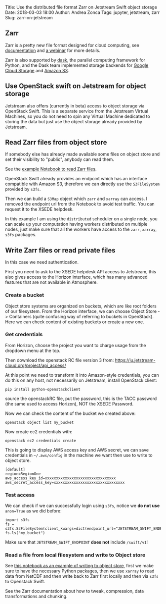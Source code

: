 Title: Use the distributed file format Zarr on Jetstream Swift object storage
Date: 2018-03-03 18:00
Author: Andrea Zonca
Tags: jupyter, jetstream, zarr
Slug: zarr-on-jetstream

## Zarr

Zarr is a pretty new file format designed for cloud computing, see [documentation](http://zarr.readthedocs.io) and [a webinar](https://www.youtube.com/watch?v=np_p4JBAIYI) for more details.

Zarr is also supported by [dask](http://dask.pydata.org), the parallel computing framework for Python,
and the Dask team implemented storage backends for [Google Cloud Storage](https://github.com/dask/gcsfs) and
[Amazon S3](https://github.com/dask/s3fs).

## Use OpenStack swift on Jetstream for object storage

Jetstream also offers (currently in beta) access to object storage via OpenStack Swift.
This is a separate service from the Jetstream Virtual Machines, so you do not need to spin
any Virtual Machine dedicated to storing the data but just use the object storage already
provided by Jetstream.

## Read Zarr files from object store

If somebody else has already made available some files on object store and set their visibility
to "public", anybody can read them.

See the [example Notebook to read Zarr files](https://gist.github.com/zonca/bda69ab917bde831845d530e52eae6e5).

OpenStack Swift already provides an endpoint which has an interface compatible with Amazon S3, therefore
we can directly use the `S3FileSystem` provided by `s3fs`.

Then we can build a `S3Map` object which `zarr` and `xarray` can access.
I removed the endpoint url from the Notebook to avoid test traffic. You can request it to
the XSEDE helpdesk.

In this example I am using the `distributed` scheduler on a single node, you can scale up your computation
having workers distributed on multiple nodes, just make sure that all the workers have access to the
`zarr`, `xarray`, `s3fs` packages.

## Write Zarr files or read private files

In this case we need authentication.

First you need to ask to the XSEDE helpdesk API access to Jetstream, this also gives access
to the Horizon interface, which has many advanced features that are not available in Atmosphere.

### Create a bucket

Object store systems are organized on buckets, which are like root folders of our filesystem.
From the Horizon interface, we can choose Object Store -> Containers (quite confusing way of referring to buckets in OpenStack).
Here we can check content of existing buckets or create a new one.

### Get credentials

From Horizon, choose the project you want to charge usage from the dropdown menu at the top.

Then download the openstack RC file version 3 from: <https://iu.jetstream-cloud.org/project/api_access/>

At this point we need to transform it into Amazon-style credentials, you can do this on
any host, not necessarily on Jetstream, install OpenStack client:

    pip install python-openstackclient

source the openstackRC file, put the password, this is the TACC password (the same used to access Horizon), NOT the XSEDE Password.

Now we can check the content of the bucket we created above:

    openstack object list my_bucket

Now create ec2 credentials with:

	openstack ec2 credentials create

This is going to display AWS access key and AWS secret, we can save credentials in `~/.aws/config`
in the machine we want then use to write to object store.
```
[default]
region=RegionOne
aws_access_key_id=xxxxxxxxxxxxxxxxxxxxxxxxxxxxxxxx
aws_secret_access_key=xxxxxxxxxxxxxxxxxxxxxxxxxxxxxxxx
```

### Test access

We can check if we can successfully login using `s3fs`, notice we **do not use** `anon=True` as
we did before:

```
import s3fs
fs = s3fs.S3FileSystem(client_kwargs=dict(endpoint_url="JETSTREAM_SWIFT_ENDPOINT"))
fs.ls("my_bucket")
```

Make sure that `JETSTREAM_SWIFT_ENDPOINT` **does not** include `/swift/v1`!

### Read a file from local filesystem and write to Object store

See [this notebook as an example of writing to object store](https://gist.github.com/zonca/f7cb1c7845f6b821dc8d178f84253ba3),
first we make sure to have the necessary Python packages,
then we use `xarray` to read data from NetCDF and then write back to Zarr first locally and then
via `s3fs` to Openstack Swift.

See the Zarr documentation about how to tweak, compression, data transformations and chunking.
